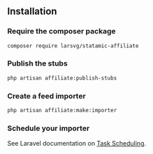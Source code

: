 
## Installation

### Require the composer package

```sh
composer require larsvg/statamic-affiliate
```

### Publish the stubs

```sh
php artisan affiliate:publish-stubs
```

### Create a feed importer

```sh
php artisan affiliate:make:importer
```

### Schedule your importer

See Laravel documentation on [Task Scheduling](https://laravel.com/docs/11.x/scheduling).
